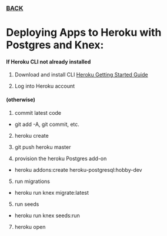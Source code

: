 ### [BACK](readme.md)

# Deploying Apps to Heroku with Postgres and Knex:

#### If Heroku CLI not already installed

1. Download and install CLI [Heroku Getting Started Guide](https://devcenter.heroku.com/articles/getting-started-with-nodejs#set-up)

2. Log into Heroku account

#### (otherwise)

1. commit latest code
- git add -A, git commit, etc.

2. heroku create <app-name>

3. git push heroku master

4. provision the heroku Postgres add-on
- heroku addons:create heroku-postgresql:hobby-dev

5. run migrations
- heroku run knex migrate:latest

5. run seeds
- heroku run knex seeds:run

7. heroku open
